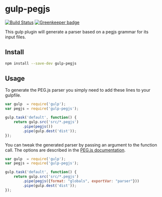 # gulp-pegjs

[![Build Status](https://travis-ci.org/jonathanbp/gulp-pegjs.svg?branch=master)](https://travis-ci.org/jonathanbp/gulp-pegjs) [![Greenkeeper badge](https://badges.greenkeeper.io/jonathanbp/gulp-pegjs.svg)](https://greenkeeper.io/)

This gulp plugin will generate a parser based on a pegjs grammar for its input files.

## Install

```bash
npm install --save-dev gulp-pegjs
```

## Usage

To generate the PEG.js parser you simply need to add these lines to your gulpfile.
```javascript
var gulp  = require('gulp');
var pegjs = require('gulp-pegjs');

gulp.task('default', function() {
    return gulp.src('src/*.pegjs')
        .pipe(pegjs())
        .pipe(gulp.dest('dist'));
});
```

You can tweak the generated parser by passing an argument to the function call.
The options are described in the [PEG.js documentation](https://pegjs.org/documentation#generating-a-parser-javascript-api).
```javascript
var gulp  = require('gulp');
var pegjs = require('gulp-pegjs');

gulp.task('default', function() {
    return gulp.src('src/*.pegjs')
        .pipe(pegjs({format: "globals", exportVar: "parser"}))
        .pipe(gulp.dest('dist'));
});
```
